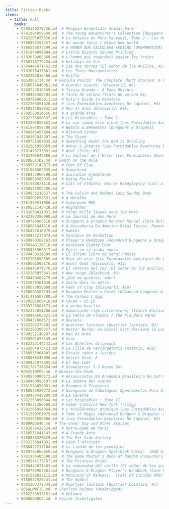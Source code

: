 ```yaml
---
title: Fiction Books
items:
  - title: null
    books:
     - 9780140278736.md  # Penguin Essentials Animal Farm
     - 9781984859549.md  # The Young Adventurer's Collection [Dungeons & Dragons 4-Book Boxed Set]
     - 9782205053326.md  # La Voleuse du Père-Fauteuil, Tome 2 : Les Heures Noires
     - 9788497594257.md  # Un mundo feliz / Brave New World
     - 9786555873399.md  # O HOMEM QUE CALCULAVA (EDIÇÃO COMEMORATIVA)
     - 9781940094984.md  # Little Wizards Second Printing
     - 9782070408368.md  # L'homme qui regardait passer les trains
     - 9780316779234.md  # Holidays on Ice
     - 9788445071762.md  # Las dos torres (El Señor de los Anillos, #2)
     - 9782070417681.md  # Les Trois Mousquetaires
     - 9782203030466.md  # Griffu
     - 0063066734.md  # Hercule Poirot: The Complete Short Stories: A Hercule Poirot Collection with Foreword by Charles Todd (Hercule Poirot Mysteries) (Unabridged)
     - 9780575046061.md  # Guards! Guards! (Discworld, #8)
     - 9789722019569.md  # Tocaia Grande - A Face Obscura
     - 9788466306782.md  # Tinto de verano (Tinto de verano #1)
     - 9780786966011.md  # Volo's Guide to Monsters
     - 9782205051926.md  # (Les Formidables Aventures De Lapinot, #5)
     - 9780575055032.md  # Men at Arms (Discworld, #15)
     - 9788520924556.md  # A grande arte
     - 9782253096337.md  # Les Misérables : Tome I
     - 9782205053852.md  # La vie comme elle vient (Les Formidables Aventures De Lapinot, #8)
     - 9781984858788.md  # Beasts & Behemoths (Dungeons & Dragons)
     - 9780345457684.md  # Altered Carbon
     - 9780307947307.md  # The Stand
     - 9780751504835.md  # Something Under the Bed Is Drooling
     - 9782205050059.md  # Amour & Intérim (Les Formidables Aventures De Lapinot, #4)
     - 9781476733951.md  # Wool (Silo, #1)
     - 9782205049886.md  # La Couleur de l'Enfer (Les Formidables Aventures De Lapinot, #7)
     - B008ELXJD2.md  # Death on the Nile
     - 9780552142373.md  # Feet Of Clay
     - 9781566562935.md  # Samarkand
     - 9788433966698.md  # Suicidios ejemplares
     - 9780060502935.md  # Going Postal
     - 9781568821818.md  # Call of Cthulhu: Horror Roleplaying (Call of Cthulhu RPG)
     - 9788501005588.md  # 
     - 9780836218527.md  # The Calvin and Hobbes Lazy Sunday Book
     - 9788501058331.md  # A Muralha
     - 9781950911066.md  # Cyberpunk RED
     - 9780552145428.md  # Hogfather
     - 9782070424832.md  # Vingt mille lieues sous les mers
     - 9782203396098.md  # Le Journal de mon Père
     - 9780786965618.md  # Dungeons & Dragons Monster Manual (Core Rulebook, D&D Roleplaying Game)
     - 9788501041616.md  # A Descoberta Da America Pelos Turcos: Romancinho
     - 9788437610979.md  # Hamlet
     - 9788432217074.md  # Ventanas De Manhattan
     - 9780880387163.md  # Player's Handbook (Advanced Dungeons & Dragons, Stock #2101)
     - 9780140126716.md  # Nineteen Eighty Four
     - 9788433968517.md  # París no se acaba nunca
     - 9788433924889.md  # El último libro de Sergi Pàmies
     - 9782205052589.md  # Pour de vrai (Les Formidables Aventures De Lapinot, #6)
     - 9780061092176.md  # Small Gods (Discworld, #13)
     - 9788445071779.md  # El retorno del rey (El señor de los anillos, #3)
     - 9782205055641.md  # Âme rouge (Blacksad, #3)
     - 9788420482279.md  # ¿Qué me quieres, amor?
     - 9782070361038.md  # Zazie dans le métro
     - 9780575059009.md  # Feet of Clay (Discworld, #19)
     - 9780880387293.md  # Dungeon Master's Guide (Advanced Dungeons & Dragons, Stock #2100)
     - 9781416507789.md  # The Cuckoo's Egg:
     - 9788501009418.md  # CACAU - 05 ED
     - 9789725684573.md  # o primo basilio
     - 9782253051206.md  # Samarcande (ldp Litterature) (french Edition)
     - 9788484502623.md  # La tabla de Flandes / The Flanders Panel
     - 9788437604572.md  # Rayuela
     - 9782203372382.md  # Quartier lointain (Quartier lointain, #2)
     - 9782203399327.md  # Nestor Burma: Le Soleil naît derrière le Louvre
     - 9780552140287.md  # Men At Arms
     - 9788501053145.md  # Suor
     - 9782253144243.md  # Les Échelles du Levant
     - 9782864973423.md  # La Fille de Vercingétorix (Astérix, #38)
     - 9788535904802.md  # Ensaio sobre a lucidez
     - 9780008348090.md  # Secret Vice, A
     - 9788423972685.md  # El Rey Lear
     - 9781787734654.md  # Snowpiercer 1-3 Boxed Set
     - B002V1BPOQ.md  # Winnie-the-Pooh
     - 9788535906172.md  # Assassinatos Na Academia Brasileira De Letras
     - 9788408093107.md  # La sombra del viento
     - 9781984858801.md  # Dragons & Treasures
     - 9788535920772.md  # Navegacao de Cabotagem: Apontamentos Para Um Livro de Memorias Que Jamais Escreverei
     - 9788420442280.md  # La caverna
     - 9782253096344.md  # Les Misérables : Tome II
     - 9780571200580.md  # Faber Classics New York Trilogy
     - 9782205054064.md  # L'Accélérateur Atomique (Les Formidables Aventures De Lapinot, #9)
     - 9781560761075.md  # Tome of Magic (Advanced Dungeon & Dragons: Accessory Rulebook)
     - 9782205050080.md  # (Les Formidables Aventures De Lapinot, #2)
     - B008RBDG46.md  # The Under Dog and Other Stories
     - 9782070422524.md  # Notre-Dame de Paris
     - 9788571641143.md  # A Grande Arte
     - 9780836220629.md  # The Far Side Gallery
     - 9782253041931.md  # Léon l'Africain
     - 9788432217104.md  # La ciudad de los prodigios
     - 9780786966950.md  # Dungeons & Dragons Spellbook Cards:  (D&D Accessory)
     - 9781956403398.md  # The Game Master's Book of Random Encounters (Special Edition)
     - 9780544173767.md  # The Princess Bride
     - 9788445071403.md  # La comunidad del anillo (El señor de los anillos, #1)
     - 9780786965601.md  # Dungeons & Dragons Player's Handbook (Core Rulebook, D&D Roleplaying Game)
     - 9781568822112.md  # Mansions of Madness:  (Call of Cthulhu RPG)
     - 9780547928241.md  # The Hobbit
     - 9782203372344.md  # Quartier lointain (Quartier Lointain, #1)
     - B06WLMWF2S.md  # Sherlock Holmes (Unabridged)
     - 9782253933151.md  # Oblomov
     - B008EUR8O4.md  # Poirot Investigates
---
```


